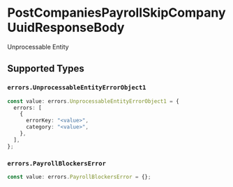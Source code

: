 # PostCompaniesPayrollSkipCompanyUuidResponseBody

Unprocessable Entity


## Supported Types

### `errors.UnprocessableEntityErrorObject1`

```typescript
const value: errors.UnprocessableEntityErrorObject1 = {
  errors: [
    {
      errorKey: "<value>",
      category: "<value>",
    },
  ],
};
```

### `errors.PayrollBlockersError`

```typescript
const value: errors.PayrollBlockersError = {};
```

